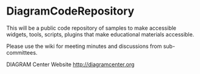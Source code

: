 # DiagramCodeRepository
This will be a public code repository of samples to make accessible widgets, tools, scripts, plugins that make educational materials accessible.  

Please use the wiki for meeting minutes and discussions from sub-committees.

DIAGRAM Center Website http://diagramcenter.org
